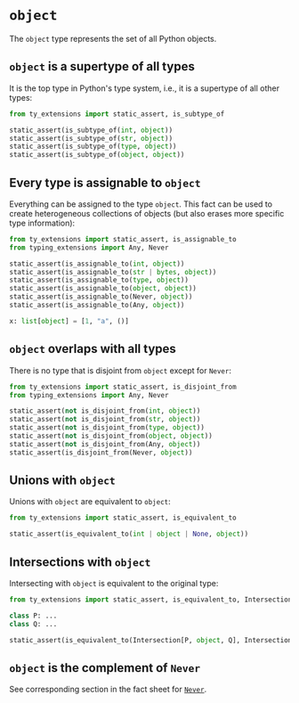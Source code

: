 # `object`

The `object` type represents the set of all Python objects.

## `object` is a supertype of all types

It is the top type in Python's type system, i.e., it is a supertype of all other types:

```py
from ty_extensions import static_assert, is_subtype_of

static_assert(is_subtype_of(int, object))
static_assert(is_subtype_of(str, object))
static_assert(is_subtype_of(type, object))
static_assert(is_subtype_of(object, object))
```

## Every type is assignable to `object`

Everything can be assigned to the type `object`. This fact can be used to create heterogeneous
collections of objects (but also erases more specific type information):

```py
from ty_extensions import static_assert, is_assignable_to
from typing_extensions import Any, Never

static_assert(is_assignable_to(int, object))
static_assert(is_assignable_to(str | bytes, object))
static_assert(is_assignable_to(type, object))
static_assert(is_assignable_to(object, object))
static_assert(is_assignable_to(Never, object))
static_assert(is_assignable_to(Any, object))

x: list[object] = [1, "a", ()]
```

## `object` overlaps with all types

There is no type that is disjoint from `object` except for `Never`:

```py
from ty_extensions import static_assert, is_disjoint_from
from typing_extensions import Any, Never

static_assert(not is_disjoint_from(int, object))
static_assert(not is_disjoint_from(str, object))
static_assert(not is_disjoint_from(type, object))
static_assert(not is_disjoint_from(object, object))
static_assert(not is_disjoint_from(Any, object))
static_assert(is_disjoint_from(Never, object))
```

## Unions with `object`

Unions with `object` are equivalent to `object`:

```py
from ty_extensions import static_assert, is_equivalent_to

static_assert(is_equivalent_to(int | object | None, object))
```

## Intersections with `object`

Intersecting with `object` is equivalent to the original type:

```py
from ty_extensions import static_assert, is_equivalent_to, Intersection

class P: ...
class Q: ...

static_assert(is_equivalent_to(Intersection[P, object, Q], Intersection[P, Q]))
```

## `object` is the complement of `Never`

See corresponding section in the fact sheet for [`Never`](never.md).
